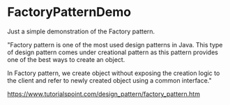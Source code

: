 # FactoryPatternDemo
Just a simple demonstration of the Factory pattern. 

"Factory pattern is one of the most used design patterns in Java. This type of design pattern comes under creational pattern as this pattern provides one of the best ways to create an object.

In Factory pattern, we create object without exposing the creation logic to the client and refer to newly created object using a common interface."

https://www.tutorialspoint.com/design_pattern/factory_pattern.htm
